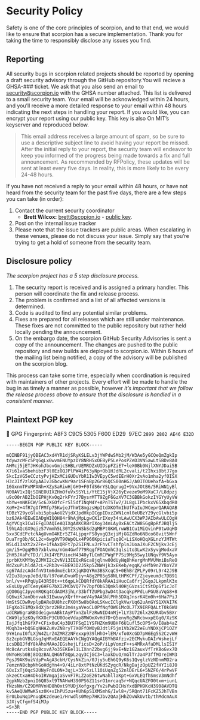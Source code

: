 # Security Policy

Safety is one of the core principles of scorpion, and to that end, we would like to ensure that scorpion has a secure implementation. Thank you for taking the time to responsibly disclose any issues you find.

## Reporting

All security bugs in scorpion related projects should be reported by opening a draft security advisory through the GitHub repository.You will recieve a GHSA-### ticket. We ask that you also send an email to <security@scorpion.io> with the GHSA number attached. This list is delivered to a small security team. Your email will be acknowledged within 24 hours, and you’ll receive a more detailed response to your email within 48 hours indicating the next steps in handling your report. If you would like, you can encrypt your report using our public key. This key is also On MIT’s keyserver and reproduced below.

> This email address receives a large amount of spam, so be sure to use a descriptive subject line to avoid having your report be missed. After the initial reply to your report, the security team will endeavor to keep you informed of the progress being made towards a fix and full announcement. As recommended by RFPolicy, these updates will be sent at least every five days. In reality, this is more likely to be every 24-48 hours.

If you have not received a reply to your email within 48 hours, or have not heard from the security team for the past five days, there are a few steps you can take (in order):

1. Contact the current security coordinator
   - **Brett Wilcox:** <brett@scopion.io> - [public key](https://gist.githubusercontent.com/brettwilcox/195560f183d04e329f1b1d8631366a3f/raw/cb3e4b2d2f8a4fdf483d21497cb00ef381597b15/public_key.asc).
2. Post on the internal issue tracker
3. Please note that the issue trackers are public areas. When escalating in these venues, please do not discuss your issue. Simply say that you’re trying to get a hold of someone from the security team.

## Disclosure policy

_The scorpion project has a 5 step disclosure process._

1. The security report is received and is assigned a primary handler. This person will coordinate the fix and release process.
2. The problem is confirmed and a list of all affected versions is determined.
3. Code is audited to find any potential similar problems.
4. Fixes are prepared for all releases which are still under maintenance. These fixes are not committed to the public repository but rather held locally pending the announcement.
5. On the embargo date, the scorpion GitHub Security Advisories is sent a copy of the announcement. The changes are pushed to the public repository and new builds are deployed to scorpion.io. Within 6 hours of the mailing list being notified, a copy of the advisory will be published on the scorpion blog.

This process can take some time, especially when coordination is required with maintainers of other projects. Every effort will be made to handle the bug in as timely a manner as possible, however _it’s important that we follow the release process above to ensure that the disclosure is handled in a consistent manner_.

## Plaintext PGP key

🔑 GPG Fingerprint: A8F3 C9C5 5305 F600 ED29  97EC `2899 2802 AE46 E32D`

```
-----BEGIN PGP PUBLIC KEY BLOCK-----

mQINBF91jyQBEAC3xd4YR1djSRyKSLELv3jYWPdwSMb2jM/W3Ae5yGCQeQmZgkIp
tdywzcMFc5PqGqLx0wvmENUYpzDY8NRH5xOEByP5LePosPZeD3VN5awLtSBDv8A0
AHMcj5jETJHKohJbovGmjcSHBLrUEMRDZxUIDspFZiE7+leX0Bb9NjlXNYJDai5B
X7i61vaSbehibzF3l0EzOQJPlPW4iP63yNp+Ob1HJdRL2cvali/t2Ihxi8btJ7go
SkcIzVG5eCCztyPvjHZxMCiGUDuYbR1Iw3VEpyC5wdEErH0Xr2vAo1mha2yfOISX
H3cJIf7zlKdyAAIv3GbcwXNr9ar1SFnBp2Gr86QCS00nHGJ/A0ITOUehxfA+bGxa
16GxnmTPxMPANh+XZySaRiwHjGH9+F0fdS6rYSLQqrugI+9VxJOtB6/5RiWN1yBl
N00AV1xIQjSINEOUIXZHmOfuVxSSYLi/YtE15jVjX26yEveze9oM9XuC7/L8dpzj
u9cO0rAB2IbOEPHjKvOq2rkFYrJ7BysrMTT9ZgF6GzXV7C3GBBkGokzIYGYyUyVW
sbYw+mNKECW/5c6JXGOfcFrSl5dfINqM4Y+APnTSTw7/JL8gLIPbckxV65XbqdR0
XeM+2+4fR7gOfPMfp75KwjeJThWI8mgzsHpItdXKOTmIhUfFaIuJWCeprQARAQAB
tDBzY29ycGlvbi5pbyAoU2VjdXJpdHkpICgpIDxzZWN1cml0eUBzY29ycGlvbi5p
bz6JAk4EEwEIADgWIQQH84r9hAjMpLgwCK1rIXoy34nLAwUCX3WPJAIbAwULCQgH
AgYVCgkICwIEFgIDAQIeAQIXgAAKCRBrIXoy34nLAy0xEACtZW8SGgBpRfJBQljS
l9hLAQcGX9qjzS7Vmmh5L30Y2SsWSbSd2gMBPtGKWLrwWB1Cu1MiQvinP0twUqHD
5xv3CdEPctcNAgUvmO4KEr5ZT4Ljpq+FS8yxgQ3xjiMjGGZdRo6NBco68vit5Wnf
DuaTrg0b/6CL2c+6wgOVT90WpOLx4P966KpiciaTsq8C+LiSXoHQqXGLnzYJMTWt
W5Ld13aXt2xZFn+1fkAxQRFt7p2SIFNLvJrFhvCTshfplnJUoaJXuF2CNjkvJcEj
gm/i5+OgqMN57xblvmu/nGm4Gwf779RqgfFOAQnhC3qlsito3LwX2xSyvgModxaV
2hH5JXaPcTDJ/lJkI4YEPUiocH4340yTLCmRCPWgFP7Si9Mg5Swy1UNqvY9V5Ayo
jprbKtKMYbyZJMVI2c2vNV13IEQxRGca8jqlnw0OdUyNq8hKergMnMVUMmiBsReO
WdZxuPLhldA7cL+2Rb3v+EBE93D2J5kp5ZNWHjk3xEKeb/egqK/xHfb9n2Y8oYZV
sg67AdzcAd4fnV3tm6dmoEcbtXjqKDQYRm3BSXcqC9+0EhBrZPLPy09rL9r42J9B
V2Iu3UpvpJeBd/U/l97oWuDvuWDjy+A8g2P85gS8NLtHPKCPf/Zjeyeum3c7DB91
bnl/v++RPqUyE43R50t++t6qpLkCDQRfdY8kARAA1iHucCa6frj2GqoJLkpmlK3x
xEsLUpydTCemy6HFG7bXI2MCbVQ77v7bpfObS3Qmkl40HjGVzsiCtStDpSf1cJoT
gQO0GgCJpyoXRQKq4CdAOM3jhLr33bfTZUPbg3wD4t3acqkpPPdLuPGU8uVqG8+8
bQ6wiKJanDbnvak31EwuwyXQrfH+aeV4y9AASNlPHh5DXqJnsrK4Em0h+6Ha7PiJ
HmStSCDwRvplpBAReDU8hzcPX0Y5w0b0AoLSKwcIClgkVw/Uq62uAnGYS1XVAI7K
1FgXo3E1MQx8dXjbrz2HRzJm4syaVeoCL0PfNqfOW6iMcOL7TX9IRFQALtT0k6WU
udCRW6graRBOdeigwnABktAyPTxnZolFzRwNID4nMj+lLY3U726lx2KUR4bv5BXr
CWA9lp5zKOyfKXOcP3CU0OoeVdap8MWOmXvHd7D+Q5enyRgZWRcbwxpEGg0/XzSK
IajJfq1hGfXP+CFix6uC4p3DU7FSqI1YSFHZKm9UBHF6U1ufl5cOP5+9/I8ab4aZ
MOqh3a+bQSEqNHAZuKvZN8ryT7X0FfOWOyBJdtlF5jm1Vb2WZ2eEuYNDXjCP1OZY
9YH1nuI0fLXjW4ZLrZ4ZMRZzNFexxp939lHhO+lEM/xfo0XcGD7pW6Eg5S2CzvWH
8z2cpbGVBLGsgJqHRxEAEQEAAYkCNgQYAQgAIBYhBAfziv2ECMykuDAIrWshejLf
icsDBQJfdY8kAhsMAAoJEGshejLficsD+2oP/iLpVomzF++s4MRxAfaDMLlsIS1Y
Wc8cArutks8q8cxvA7o35EKEel1LIXnnZ2bvg6jj9xE+Nz1G2auxVfTrKBoGvx7D
0NYoHsb0Bj8OQzBALQHGNf8QpLzqy3CjGC3+laxkDuO/mGlTrJa4P3ffMOreIWM3
PgsJ9AK9uzVdpPvAgA3cbH/CysNkZin/0Jjy5uEh6Q9yK6s1QvglzVzNDnmMO2ra
7emznNBcbpNhGoHdgYn4+9/4iLr8xtPtNzUKdSZyqcR/NkgDajzOpUZ2fHYIi8JO
6OxIxTj0qcS2UNyFnOLON+3qjL+3X+5zLl1OiUqnZg52nlDErL6+5NZF6/4rPwVF
akzeCtxaH4DkoIRVmgajaSvvF7RLZ2oE26twNahllaKpt+GxVLEQfhSmsV3mNdhf
2gpkNzb2pniI6Q85xt9TNAHuH390PS6Z11srO1mrcaq5r+NQqcUAZFO0txm+iunL
fNzsNm/CZ9DMRVnHD8hOxt9YUDjXofgxg/Yv2sPwbICHsYxdBPH9KcH3908AVDTQ
kv5AeQUWMwKSsz0K+xIhPU5zu+KUh6pS1XMSmhG/Iwl8+/5RQnt71FcKZ5JhTVBn
Er0LbuNq1PnuqDKzdeue1/Hrwdls0Mep7HKJbv2QAajHhZOvWkUvtb/thMdcmAuX
3JXjyCfgmfS4iMJp
=S+3R
-----END PGP PUBLIC KEY BLOCK-----
```
